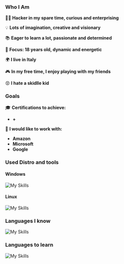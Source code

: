 ### Who I Am

👨‍💻 **Hacker in my spare time, curious and enterprising**

💡 **Lots of imagination, creative and visionary**

📚 **Eager to learn a lot, passionate and determined**

🎯 **Focus: 18 years old, dynamic and energetic**

🌍 **I live in Italy**

🎮 **In my free time, I enjoy playing with my friends**

😡 **I hate a skidlle kid**

### Goals

🎓 **Certifications to achieve:**
- **+**

💼 **I would like to work with:**
- **Amazon**
- **Microsoft**
- **Google**

### Used Distro and tools

#### Windows
![My Skills](https://skillicons.dev/icons?i=windows,powershell,vscode,visualstudio,dotnet)
<br clear="left"/>

#### Linux
![My Skills](https://skillicons.dev/icons?i=linux,arch,kali,bash,neovim)
<br clear="left"/>


### Languages ​​I know 
![My Skills](https://skillicons.dev/icons?i=c,cpp,python,mysql,mongodb,html,tailwind,js,react,nextjs,prisma)
<br clear="left"/>

### Languages ​​to learn
![My Skills](https://skillicons.dev/icons?i=java,ruby,swift,dart,php,cs)

<br clear="left"/>
